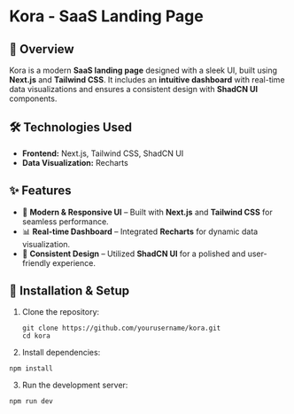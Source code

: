 # Kora - SaaS Landing Page

## 🚀 Overview
Kora is a modern **SaaS landing page** designed with a sleek UI, built using **Next.js** and **Tailwind CSS**. It includes an **intuitive dashboard** with real-time data visualizations and ensures a consistent design with **ShadCN UI** components.

## 🛠️ Technologies Used
- **Frontend:** Next.js, Tailwind CSS, ShadCN UI  
- **Data Visualization:** Recharts  

## ✨ Features
- 🌟 **Modern & Responsive UI** – Built with **Next.js** and **Tailwind CSS** for seamless performance.  
- 📊 **Real-time Dashboard** – Integrated **Recharts** for dynamic data visualization.  
- 🎨 **Consistent Design** – Utilized **ShadCN UI** for a polished and user-friendly experience.  



## 🔧 Installation & Setup
1. Clone the repository:  
   ```
   git clone https://github.com/yourusername/kora.git
   cd kora
   ```

2. Install dependencies:
```
npm install
```

3. Run the development server:
```
npm run dev
```


